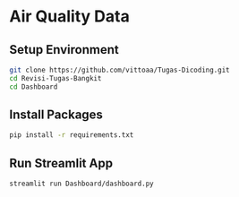 # Air Quality Data 

## Setup Environment
```bash
git clone https://github.com/vittoaa/Tugas-Dicoding.git
cd Revisi-Tugas-Bangkit
cd Dashboard
```
## Install Packages
```bash
pip install -r requirements.txt
```
## Run Streamlit App
```bash
streamlit run Dashboard/dashboard.py
```










